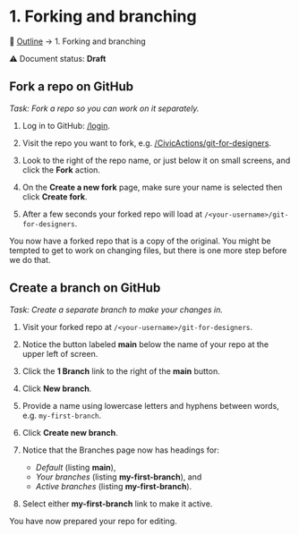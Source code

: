 # 1. Forking and branching

🍞 [Outline](../README.md) → 1. Forking and branching

⚠️ Document status: **Draft**

## Fork a repo on GitHub

*Task: Fork a repo so you can work on it separately.*

1. Log in to GitHub: [/login](https://github.com/login).

2. Visit the repo you want to fork, e.g. [/CivicActions/git-for-designers](https://github.com/CivicActions/git-for-designers).

3. Look to the right of the repo name, or just below it on small screens, and click the **Fork** action.

4. On the **Create a new fork** page, make sure your name is selected then click **Create fork**.

5. After a few seconds your forked repo will load at `/<your-username>/git-for-designers`.

You now have a forked repo that is a copy of the original. You might be tempted to get to work on changing files, but there is one more step before we do that.

## Create a branch on GitHub

*Task: Create a separate branch to make your changes in.*

1. Visit your forked repo at `/<your-username>/git-for-designers`.

2. Notice the button labeled **main** below the name of your repo at the upper left of screen.

3. Click the **1 Branch** link to the right of the **main** button.

4. Click **New branch**.

5. Provide a name using lowercase letters and hyphens between words, e.g. `my-first-branch`.

6. Click **Create new branch**.

7. Notice that the Branches page now has headings for:

	- *Default* (listing **main**), 
	- *Your branches* (listing **my-first-branch**), and 
	- *Active branches* (listing **my-first-branch**).

8. Select either **my-first-branch** link to make it active.

You have now prepared your repo for editing.